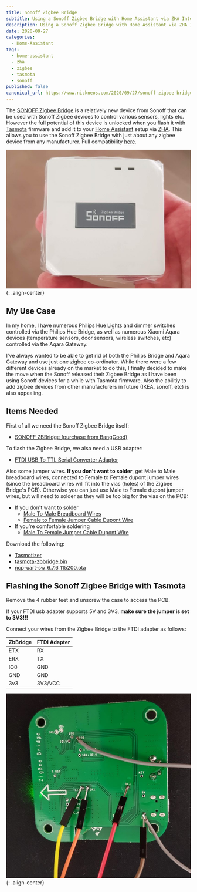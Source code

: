 ```yaml
---
title: Sonoff Zigbee Bridge
subtitle: Using a Sonoff Zigbee Bridge with Home Assistant via ZHA Integration
description: Using a Sonoff Zigbee Bridge with Home Assistant via ZHA Integration
date: 2020-09-27
categories:
  - Home-Assistant
tags:
  - home-assistant 
  - zha
  - zigbee
  - tasmota
  - sonoff
published: false
canonical_url: https://www.nickneos.com/2020/09/27/sonoff-zigbee-bridge/
---
```


The <a target='_blank' href='https://www.banggood.com/SONOFF-ZBBridge-Smart-Bridge-Zigbee3_0-APP-Wireless-Remote-Controller-Smart-Home-Bridge-Works-With-Alexa-Google-Home-p-1674754.html?p=0Y26188200826201612A&custlinkid=1294644' title='' >SONOFF Zigbee Bridge</a> is a relatively new device from Sonoff that can be used with Sonoff Zigbee devices to control various sensors, lights etc. However the full potential of this device is unlocked when you flash it with [Tasmota](https://github.com/arendst/Tasmota) firmware and add it to your [Home Assistant](https://www.home-assistant.io/) setup via [ZHA](https://www.home-assistant.io/integrations/zha/). This allows you to use the Sonoff Zigbee Bridge with just about any zigbee device from any manufacturer. Full compatibility [here](https://zigbee.blakadder.com/index.html).

![Sonoff Zigbee Bridge](/assets/images/blog/sonoff-zigbee-bridge.jpg){: .align-center}

## My Use Case

In my home, I have numerous Philips Hue Lights and dimmer switches controlled via the Philips Hue Bridge, as well as numerous Xiaomi Aqara devices (temperature sensors, door sensors, wireless switches, etc) controlled via the Aqara Gateway. 

I've always wanted to be able to get rid of both the Philips Bridge and Aqara Gateway and use just one zigbee co-ordinator. While there were a few different devices already on the market to do this, 
I finally decided to make the move when the Sonoff released their Zigbee Bridge as I have been using Sonoff devices for a while with Tasmota firmware. Also the abilitiy to add zigbee devices from other manufacturers in future (IKEA, sonoff, etc) is also appealing.


## Items Needed

First of all we need the Sonoff Zigbee Bridge itself:

* <a target='_blank' href='https://www.banggood.com/SONOFF-ZBBridge-Smart-Bridge-Zigbee3_0-APP-Wireless-Remote-Controller-Smart-Home-Bridge-Works-With-Alexa-Google-Home-p-1674754.html?p=0Y26188200826201612A&custlinkid=1294644' title='' >SONOFF ZBBridge (purchase from BangGood)</a>

To flash the Zigbee Bridge, we also need a USB adapter:

* <a target='_blank' href='https://www.banggood.com/Geekcreit-FT232RL-FTDI-USB-To-TTL-Serial-Converter-Adapter-Module-Geekcreit-for-Arduino-products-that-work-with-official-Arduino-boards-p-917226.html?p=0Y26188200826201612A&custlinkid=1294645' title='' >FTDI USB To TTL Serial Converter Adapter</a>

Also some jumper wires. **If you don't want to solder**, get Male to Male breadboard wires, connected to Female to Female dupont jumper wires (since the breadboard wires will fit into the vias (holes) of the Zigbee Bridge's PCB). Otherwise you can just use Male to Female dupont jumper wires, but will need to solder as they will be too big for the vias on the PCB:

* If you don't want to solder
  * <a target='_blank' href='https://www.banggood.com/65pcs-Male-To-Male-Breadboard-Wires-Jumper-Cable-Dupont-Wire-Bread-Board-Wires-p-91799.html?p=0Y26188200826201612A&custlinkid=1294650' title='' > Male To Male Breadboard Wires</a>
  * <a target='_blank' href='https://www.banggood.com/40pcs-20cm-Female-to-Female-Jumper-Cable-Dupont-Wire-p-75612.html?p=0Y26188200826201612A&custlinkid=1294655' title='' >Female to Female Jumper Cable Dupont Wire</a>
* If you're comfortable soldering
  * <a target='_blank' href='https://www.banggood.com/40pcs-20cm-Male-To-Female-Jumper-Cable-Dupont-Wire-p-973822.html?p=0Y26188200826201612A&custlinkid=1294654' title='' >Male To Female Jumper Cable Dupont Wire</a>

Download the following:

* [Tasmotizer](https://github.com/tasmota/tasmotizer/releases) 
* [tasmota-zbbridge.bin](http://thehackbox.org/tasmota/release/tasmota-zbbridge.bin)
* [ncp-uart-sw_6.7.6_115200.ota](https://github.com/arendst/Tasmota/tree/development/tools/*fw_zbbridge) 

## Flashing the Sonoff Zigbee Bridge with Tasmota

Remove the 4 rubber feet and unscrew the case to access the PCB.

If your FTDI usb adapter supports 5V and 3V3, **make sure the jumper is set to 3V3!!!**

Connect your wires from the Zigbee Bridge to the FTDI adapter as follows:

| ZbBridge | FTDI Adapter |
| -------- | ------------ |
| ETX      | RX           |
| ERX      | TX           |
| IO0      | GND          |
| GND      | GND          |
| 3v3      | 3V3/VCC      |

![Sonoff Zigbee Bridge Wires](/assets/images/blog/sonoff-zigbee-wires.jpg){: .align-center}

